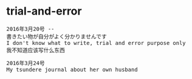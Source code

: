 # trial-and-error
<pre>2016年3月20号 -- 
書きたい物が自分がよく分かりませんです
I don't know what to write, trial and error purpose only
我不知道应该写什么东西</pre>

<pre>2016年3月24号
My tsundere journal about her own husband</pre>
